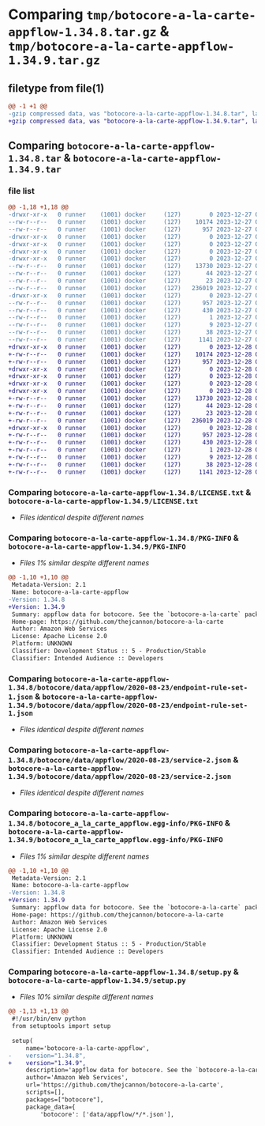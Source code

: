 # Comparing `tmp/botocore-a-la-carte-appflow-1.34.8.tar.gz` & `tmp/botocore-a-la-carte-appflow-1.34.9.tar.gz`

## filetype from file(1)

```diff
@@ -1 +1 @@
-gzip compressed data, was "botocore-a-la-carte-appflow-1.34.8.tar", last modified: Wed Dec 27 01:06:37 2023, max compression
+gzip compressed data, was "botocore-a-la-carte-appflow-1.34.9.tar", last modified: Thu Dec 28 01:06:38 2023, max compression
```

## Comparing `botocore-a-la-carte-appflow-1.34.8.tar` & `botocore-a-la-carte-appflow-1.34.9.tar`

### file list

```diff
@@ -1,18 +1,18 @@
-drwxr-xr-x   0 runner    (1001) docker     (127)        0 2023-12-27 01:06:37.363304 botocore-a-la-carte-appflow-1.34.8/
--rw-r--r--   0 runner    (1001) docker     (127)    10174 2023-12-27 01:06:37.000000 botocore-a-la-carte-appflow-1.34.8/LICENSE.txt
--rw-r--r--   0 runner    (1001) docker     (127)      957 2023-12-27 01:06:37.363304 botocore-a-la-carte-appflow-1.34.8/PKG-INFO
-drwxr-xr-x   0 runner    (1001) docker     (127)        0 2023-12-27 01:06:37.359304 botocore-a-la-carte-appflow-1.34.8/botocore/
-drwxr-xr-x   0 runner    (1001) docker     (127)        0 2023-12-27 01:06:37.359304 botocore-a-la-carte-appflow-1.34.8/botocore/data/
-drwxr-xr-x   0 runner    (1001) docker     (127)        0 2023-12-27 01:06:37.359304 botocore-a-la-carte-appflow-1.34.8/botocore/data/appflow/
-drwxr-xr-x   0 runner    (1001) docker     (127)        0 2023-12-27 01:06:37.359304 botocore-a-la-carte-appflow-1.34.8/botocore/data/appflow/2020-08-23/
--rw-r--r--   0 runner    (1001) docker     (127)    13730 2023-12-27 01:06:28.000000 botocore-a-la-carte-appflow-1.34.8/botocore/data/appflow/2020-08-23/endpoint-rule-set-1.json
--rw-r--r--   0 runner    (1001) docker     (127)       44 2023-12-27 01:06:28.000000 botocore-a-la-carte-appflow-1.34.8/botocore/data/appflow/2020-08-23/examples-1.json
--rw-r--r--   0 runner    (1001) docker     (127)       23 2023-12-27 01:06:28.000000 botocore-a-la-carte-appflow-1.34.8/botocore/data/appflow/2020-08-23/paginators-1.json
--rw-r--r--   0 runner    (1001) docker     (127)   236019 2023-12-27 01:06:28.000000 botocore-a-la-carte-appflow-1.34.8/botocore/data/appflow/2020-08-23/service-2.json
-drwxr-xr-x   0 runner    (1001) docker     (127)        0 2023-12-27 01:06:37.363304 botocore-a-la-carte-appflow-1.34.8/botocore_a_la_carte_appflow.egg-info/
--rw-r--r--   0 runner    (1001) docker     (127)      957 2023-12-27 01:06:37.000000 botocore-a-la-carte-appflow-1.34.8/botocore_a_la_carte_appflow.egg-info/PKG-INFO
--rw-r--r--   0 runner    (1001) docker     (127)      430 2023-12-27 01:06:37.000000 botocore-a-la-carte-appflow-1.34.8/botocore_a_la_carte_appflow.egg-info/SOURCES.txt
--rw-r--r--   0 runner    (1001) docker     (127)        1 2023-12-27 01:06:37.000000 botocore-a-la-carte-appflow-1.34.8/botocore_a_la_carte_appflow.egg-info/dependency_links.txt
--rw-r--r--   0 runner    (1001) docker     (127)        9 2023-12-27 01:06:37.000000 botocore-a-la-carte-appflow-1.34.8/botocore_a_la_carte_appflow.egg-info/top_level.txt
--rw-r--r--   0 runner    (1001) docker     (127)       38 2023-12-27 01:06:37.363304 botocore-a-la-carte-appflow-1.34.8/setup.cfg
--rw-r--r--   0 runner    (1001) docker     (127)     1141 2023-12-27 01:06:37.000000 botocore-a-la-carte-appflow-1.34.8/setup.py
+drwxr-xr-x   0 runner    (1001) docker     (127)        0 2023-12-28 01:06:38.822256 botocore-a-la-carte-appflow-1.34.9/
+-rw-r--r--   0 runner    (1001) docker     (127)    10174 2023-12-28 01:06:38.000000 botocore-a-la-carte-appflow-1.34.9/LICENSE.txt
+-rw-r--r--   0 runner    (1001) docker     (127)      957 2023-12-28 01:06:38.822256 botocore-a-la-carte-appflow-1.34.9/PKG-INFO
+drwxr-xr-x   0 runner    (1001) docker     (127)        0 2023-12-28 01:06:38.818256 botocore-a-la-carte-appflow-1.34.9/botocore/
+drwxr-xr-x   0 runner    (1001) docker     (127)        0 2023-12-28 01:06:38.818256 botocore-a-la-carte-appflow-1.34.9/botocore/data/
+drwxr-xr-x   0 runner    (1001) docker     (127)        0 2023-12-28 01:06:38.822256 botocore-a-la-carte-appflow-1.34.9/botocore/data/appflow/
+drwxr-xr-x   0 runner    (1001) docker     (127)        0 2023-12-28 01:06:38.822256 botocore-a-la-carte-appflow-1.34.9/botocore/data/appflow/2020-08-23/
+-rw-r--r--   0 runner    (1001) docker     (127)    13730 2023-12-28 01:06:26.000000 botocore-a-la-carte-appflow-1.34.9/botocore/data/appflow/2020-08-23/endpoint-rule-set-1.json
+-rw-r--r--   0 runner    (1001) docker     (127)       44 2023-12-28 01:06:26.000000 botocore-a-la-carte-appflow-1.34.9/botocore/data/appflow/2020-08-23/examples-1.json
+-rw-r--r--   0 runner    (1001) docker     (127)       23 2023-12-28 01:06:26.000000 botocore-a-la-carte-appflow-1.34.9/botocore/data/appflow/2020-08-23/paginators-1.json
+-rw-r--r--   0 runner    (1001) docker     (127)   236019 2023-12-28 01:06:26.000000 botocore-a-la-carte-appflow-1.34.9/botocore/data/appflow/2020-08-23/service-2.json
+drwxr-xr-x   0 runner    (1001) docker     (127)        0 2023-12-28 01:06:38.822256 botocore-a-la-carte-appflow-1.34.9/botocore_a_la_carte_appflow.egg-info/
+-rw-r--r--   0 runner    (1001) docker     (127)      957 2023-12-28 01:06:38.000000 botocore-a-la-carte-appflow-1.34.9/botocore_a_la_carte_appflow.egg-info/PKG-INFO
+-rw-r--r--   0 runner    (1001) docker     (127)      430 2023-12-28 01:06:38.000000 botocore-a-la-carte-appflow-1.34.9/botocore_a_la_carte_appflow.egg-info/SOURCES.txt
+-rw-r--r--   0 runner    (1001) docker     (127)        1 2023-12-28 01:06:38.000000 botocore-a-la-carte-appflow-1.34.9/botocore_a_la_carte_appflow.egg-info/dependency_links.txt
+-rw-r--r--   0 runner    (1001) docker     (127)        9 2023-12-28 01:06:38.000000 botocore-a-la-carte-appflow-1.34.9/botocore_a_la_carte_appflow.egg-info/top_level.txt
+-rw-r--r--   0 runner    (1001) docker     (127)       38 2023-12-28 01:06:38.822256 botocore-a-la-carte-appflow-1.34.9/setup.cfg
+-rw-r--r--   0 runner    (1001) docker     (127)     1141 2023-12-28 01:06:38.000000 botocore-a-la-carte-appflow-1.34.9/setup.py
```

### Comparing `botocore-a-la-carte-appflow-1.34.8/LICENSE.txt` & `botocore-a-la-carte-appflow-1.34.9/LICENSE.txt`

 * *Files identical despite different names*

### Comparing `botocore-a-la-carte-appflow-1.34.8/PKG-INFO` & `botocore-a-la-carte-appflow-1.34.9/PKG-INFO`

 * *Files 1% similar despite different names*

```diff
@@ -1,10 +1,10 @@
 Metadata-Version: 2.1
 Name: botocore-a-la-carte-appflow
-Version: 1.34.8
+Version: 1.34.9
 Summary: appflow data for botocore. See the `botocore-a-la-carte` package for more info.
 Home-page: https://github.com/thejcannon/botocore-a-la-carte
 Author: Amazon Web Services
 License: Apache License 2.0
 Platform: UNKNOWN
 Classifier: Development Status :: 5 - Production/Stable
 Classifier: Intended Audience :: Developers
```

### Comparing `botocore-a-la-carte-appflow-1.34.8/botocore/data/appflow/2020-08-23/endpoint-rule-set-1.json` & `botocore-a-la-carte-appflow-1.34.9/botocore/data/appflow/2020-08-23/endpoint-rule-set-1.json`

 * *Files identical despite different names*

### Comparing `botocore-a-la-carte-appflow-1.34.8/botocore/data/appflow/2020-08-23/service-2.json` & `botocore-a-la-carte-appflow-1.34.9/botocore/data/appflow/2020-08-23/service-2.json`

 * *Files identical despite different names*

### Comparing `botocore-a-la-carte-appflow-1.34.8/botocore_a_la_carte_appflow.egg-info/PKG-INFO` & `botocore-a-la-carte-appflow-1.34.9/botocore_a_la_carte_appflow.egg-info/PKG-INFO`

 * *Files 1% similar despite different names*

```diff
@@ -1,10 +1,10 @@
 Metadata-Version: 2.1
 Name: botocore-a-la-carte-appflow
-Version: 1.34.8
+Version: 1.34.9
 Summary: appflow data for botocore. See the `botocore-a-la-carte` package for more info.
 Home-page: https://github.com/thejcannon/botocore-a-la-carte
 Author: Amazon Web Services
 License: Apache License 2.0
 Platform: UNKNOWN
 Classifier: Development Status :: 5 - Production/Stable
 Classifier: Intended Audience :: Developers
```

### Comparing `botocore-a-la-carte-appflow-1.34.8/setup.py` & `botocore-a-la-carte-appflow-1.34.9/setup.py`

 * *Files 10% similar despite different names*

```diff
@@ -1,13 +1,13 @@
 #!/usr/bin/env python
 from setuptools import setup
 
 setup(
     name='botocore-a-la-carte-appflow',
-    version="1.34.8",
+    version="1.34.9",
     description='appflow data for botocore. See the `botocore-a-la-carte` package for more info.',
     author='Amazon Web Services',
     url='https://github.com/thejcannon/botocore-a-la-carte',
     scripts=[],
     packages=["botocore"],
     package_data={
         'botocore': ['data/appflow/*/*.json'],
```

